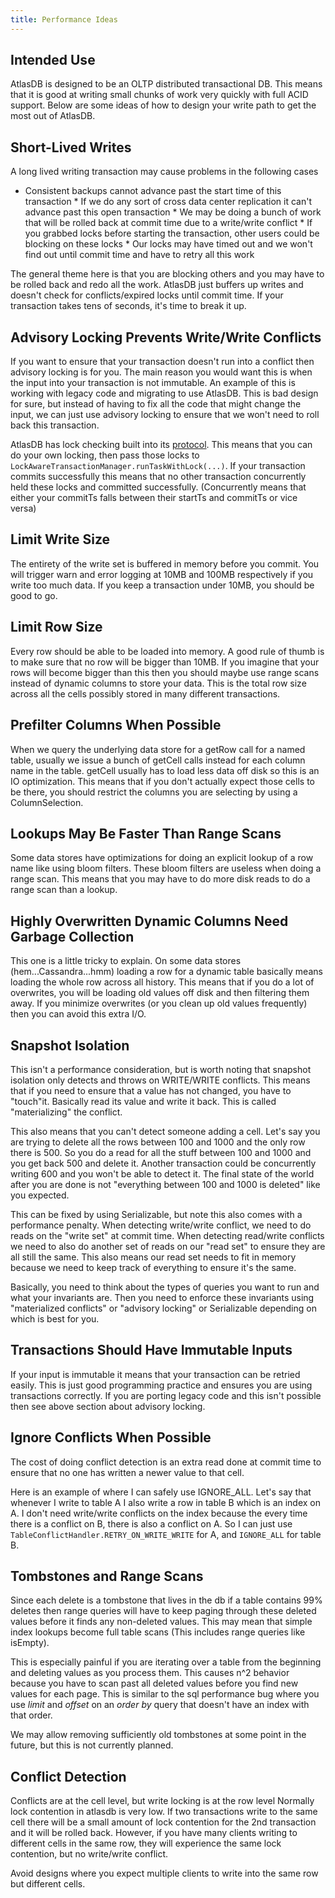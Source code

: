 ```yaml
---
title: Performance Ideas
---
```


## Intended Use

AtlasDB is designed to be an OLTP distributed transactional DB.  This means
that it is good at writing small chunks of work very quickly with full ACID
support.  Below are some ideas of how to design your write path to get the most
out of AtlasDB.

## Short-Lived Writes

A long lived writing transaction may cause problems in the following cases

*   Consistent backups cannot advance past the start time of this transaction *
If we do any sort of cross data center replication it can't advance past this
open transaction *   We may be doing a bunch of work that will be rolled back
at commit time due to a write/write conflict *   If you grabbed locks before
starting the transaction, other users could be blocking on these locks *   Our
locks may have timed out and we won't find out until commit time and have to
retry all this work

The general theme here is that you are blocking others and you may have to be
rolled back and redo all the work. AtlasDB just buffers up writes and doesn't
check for conflicts/expired locks until commit time. If your transaction takes
tens of seconds, it's time to break it up.

## Advisory Locking Prevents Write/Write Conflicts

If you want to ensure that your transaction doesn't run into a conflict then
advisory locking is for you. The main reason you would want this is when the
input into your transaction is not immutable. An example of this is working
with legacy code and migrating to use AtlasDB. This is bad design for sure, but
instead of having to fix all the code that might change the input, we can just
use advisory locking to ensure that we won't need to roll back this
transaction.

AtlasDB has lock checking built into its
[protocol](AtlasDB-Transaction-Protocol). This means that you can do your own
locking, then pass those locks to
`LockAwareTransactionManager.runTaskWithLock(...)`. If your transaction commits
successfully this means that no other transaction concurrently held these locks
and committed successfully. (Concurrently means that either your commitTs falls
between their startTs and commitTs or vice versa)

## Limit Write Size

The entirety of the write set is buffered in memory before you commit. You will
trigger warn and error logging at 10MB and 100MB respectively if you write too
much data. If you keep a transaction under 10MB, you should be good to go.

## Limit Row Size

Every row should be able to be loaded into memory. A good rule of thumb is to
make sure that no row will be bigger than 10MB. If you imagine that your rows
will become bigger than this then you should maybe use range scans instead of
dynamic columns to store your data.  This is the total row size across all the
cells possibly stored in many different transactions.

## Prefilter Columns When Possible

When we query the underlying data store for a getRow call for a named table,
usually we issue a bunch of getCell calls instead for each column name in the
table. getCell usually has to load less data off disk so this is an IO
optimization. This means that if you don't actually expect those cells to be
there, you should restrict the columns you are selecting by using a
ColumnSelection.

## Lookups May Be Faster Than Range Scans

Some data stores have optimizations for doing an explicit lookup of a row name
like using bloom filters. These bloom filters are useless when doing a range
scan. This means that you may have to do more disk reads to do a range scan
than a lookup.

## Highly Overwritten Dynamic Columns Need Garbage Collection

This one is a little tricky to explain. On some data stores
(hem...Cassandra...hmm) loading a row for a dynamic table basically means
loading the whole row across all history. This means that if you do a lot of
overwrites, you will be loading old values off disk and then filtering them
away. If you minimize overwrites (or you clean up old values frequently) then
you can avoid this extra I/O.

## Snapshot Isolation

This isn't a performance consideration, but is worth noting that snapshot
isolation only detects and throws on WRITE/WRITE conflicts. This means that if
you need to ensure that a value has not changed, you have to "touch"it.
Basically read its value and write it back. This is called "materializing" the
conflict.

This also means that you can't detect someone adding a cell. Let's say you are
trying to delete all the rows between 100 and 1000 and the only row there is
500\. So you do a read for all the stuff between 100 and 1000 and you get back
500 and delete it. Another transaction could be concurrently writing 600 and
you won't be able to detect it. The final state of the world after you are done
is not "everything between 100 and 1000 is deleted" like you expected.

This can be fixed by using Serializable, but note this also comes with a
performance penalty.  When detecting write/write conflict, we need to do reads
on the "write set" at commit time.  When detecting read/write conflicts we need
to also do another set of reads on our "read set" to ensure they are all still
the same. This also means our read set needs to fit in memory because we need
to keep track of everything to ensure it's the same.

Basically, you need to think about the types of queries you want to run and
what your invariants are. Then you need to enforce these invariants using
"materialized conflicts" or "advisory locking" or Serializable depending on
which is best for you.

## Transactions Should Have Immutable Inputs

If your input is immutable it means that your transaction can be retried
easily. This is just good programming practice and ensures you are using
transactions correctly. If you are porting legacy code and this isn't possible
then see above section about advisory locking.

## Ignore Conflicts When Possible

The cost of doing conflict detection is an extra read done at commit time to
ensure that no one has written a newer value to that cell.

Here is an example of where I can safely use IGNORE_ALL. Let's say that
whenever I write to table A I also write a row in table B which is an index on
A. I don't need write/write conflicts on the index because the every time there
is a conflict on B, there is also a conflict on A. So I can just use
`TableConflictHandler.RETRY_ON_WRITE_WRITE` for A, and `IGNORE_ALL` for table
B.

## Tombstones and Range Scans

Since each delete is a tombstone that lives in the db if a table contains 99%
deletes then range queries will have to keep paging through these deleted
values before it finds any non-deleted values. This may mean that simple index
lookups become full table scans (This includes range queries like isEmpty).

This is especially painful if you are iterating over a table from the beginning
and deleting values as you process them. This causes n^2 behavior because you
have to scan past all deleted values before you find new values for each page.
This is similar to the sql performance bug where you use _limit_ and _offset_
on an _order by_ query that doesn't have an index with that order.

We may allow removing sufficiently old tombstones at some point in the future,
but this is not currently planned.

## Conflict Detection

Conflicts are at the cell level, but write locking is at the row level Normally
lock contention in atlasdb is very low. If two transactions write to the same
cell there will be a small amount of lock contention for the 2nd transaction
and it will be rolled back. However, if you have many clients writing to
different cells in the same row, they will experience the same lock contention,
but no write/write conflict.

Avoid designs where you expect multiple clients to write into the same row but
different cells.
